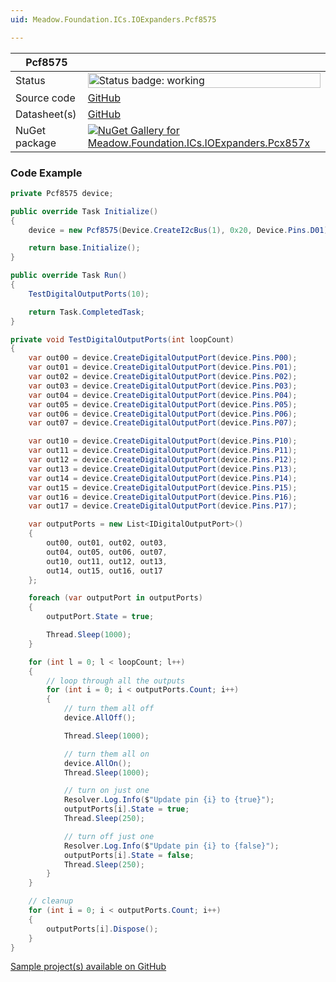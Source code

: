 ```yaml
---
uid: Meadow.Foundation.ICs.IOExpanders.Pcf8575

---
```


| Pcf8575 | |
|--------|--------|
| Status | <img src="https://img.shields.io/badge/Working-brightgreen" style="width: auto; height: -webkit-fill-available;" alt="Status badge: working" /> |
| Source code | [GitHub](https://github.com/WildernessLabs/Meadow.Foundation/tree/main/Source/Meadow.Foundation.Peripherals/ICs.IOExpanders.Pcx857x) |
| Datasheet(s) | [GitHub](https://github.com/WildernessLabs/Meadow.Foundation/tree/main/Source/Meadow.Foundation.Peripherals/ICs.IOExpanders.Pcx857x/Datasheet) |
| NuGet package | <a href="https://www.nuget.org/packages/Meadow.Foundation.ICs.IOExpanders.Pcx857x/" target="_blank"><img src="https://img.shields.io/nuget/v/Meadow.Foundation.ICs.IOExpanders.Pcx857x.svg?label=Meadow.Foundation.ICs.IOExpanders.Pcx857x" alt="NuGet Gallery for Meadow.Foundation.ICs.IOExpanders.Pcx857x" /></a> |

### Code Example

```csharp
private Pcf8575 device;

public override Task Initialize()
{
    device = new Pcf8575(Device.CreateI2cBus(1), 0x20, Device.Pins.D01);

    return base.Initialize();
}

public override Task Run()
{
    TestDigitalOutputPorts(10);

    return Task.CompletedTask;
}

private void TestDigitalOutputPorts(int loopCount)
{
    var out00 = device.CreateDigitalOutputPort(device.Pins.P00);
    var out01 = device.CreateDigitalOutputPort(device.Pins.P01);
    var out02 = device.CreateDigitalOutputPort(device.Pins.P02);
    var out03 = device.CreateDigitalOutputPort(device.Pins.P03);
    var out04 = device.CreateDigitalOutputPort(device.Pins.P04);
    var out05 = device.CreateDigitalOutputPort(device.Pins.P05);
    var out06 = device.CreateDigitalOutputPort(device.Pins.P06);
    var out07 = device.CreateDigitalOutputPort(device.Pins.P07);

    var out10 = device.CreateDigitalOutputPort(device.Pins.P10);
    var out11 = device.CreateDigitalOutputPort(device.Pins.P11);
    var out12 = device.CreateDigitalOutputPort(device.Pins.P12);
    var out13 = device.CreateDigitalOutputPort(device.Pins.P13);
    var out14 = device.CreateDigitalOutputPort(device.Pins.P14);
    var out15 = device.CreateDigitalOutputPort(device.Pins.P15);
    var out16 = device.CreateDigitalOutputPort(device.Pins.P16);
    var out17 = device.CreateDigitalOutputPort(device.Pins.P17);

    var outputPorts = new List<IDigitalOutputPort>()
    {
        out00, out01, out02, out03,
        out04, out05, out06, out07,
        out10, out11, out12, out13,
        out14, out15, out16, out17
    };

    foreach (var outputPort in outputPorts)
    {
        outputPort.State = true;

        Thread.Sleep(1000);
    }

    for (int l = 0; l < loopCount; l++)
    {
        // loop through all the outputs
        for (int i = 0; i < outputPorts.Count; i++)
        {
            // turn them all off
            device.AllOff();

            Thread.Sleep(1000);

            // turn them all on
            device.AllOn();
            Thread.Sleep(1000);

            // turn on just one
            Resolver.Log.Info($"Update pin {i} to {true}");
            outputPorts[i].State = true;
            Thread.Sleep(250);

            // turn off just one
            Resolver.Log.Info($"Update pin {i} to {false}");
            outputPorts[i].State = false;
            Thread.Sleep(250);
        }
    }

    // cleanup
    for (int i = 0; i < outputPorts.Count; i++)
    {
        outputPorts[i].Dispose();
    }
}
```

[Sample project(s) available on GitHub](https://github.com/WildernessLabs/Meadow.Foundation/tree/main/Source/Meadow.Foundation.Peripherals/ICs.IOExpanders.Pcx857x/Samples/Pcf8575_Sample)

